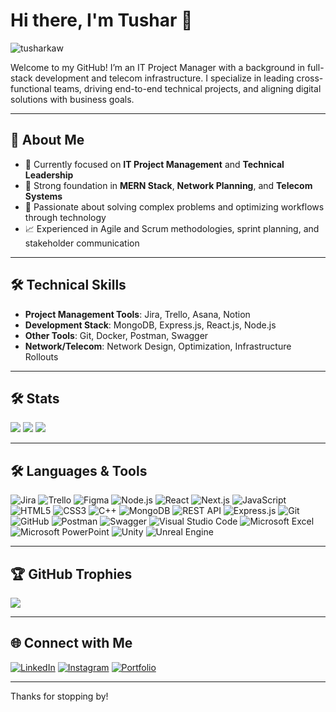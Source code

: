 # Hi there, I'm Tushar 👋
<img src="https://komarev.com/ghpvc/?username=tusharkaw" alt="tusharkaw" />

Welcome to my GitHub! I’m an IT Project Manager with a background in full-stack development and telecom infrastructure. I specialize in leading cross-functional teams, driving end-to-end technical projects, and aligning digital solutions with business goals.

---

## 🚀 About Me

- 💼 Currently focused on **IT Project Management** and **Technical Leadership**
- 🔧 Strong foundation in **MERN Stack**, **Network Planning**, and **Telecom Systems**
- 🧠 Passionate about solving complex problems and optimizing workflows through technology
- 📈 Experienced in Agile and Scrum methodologies, sprint planning, and stakeholder communication

---

## 🛠️ Technical Skills

- **Project Management Tools**: Jira, Trello, Asana, Notion
- **Development Stack**: MongoDB, Express.js, React.js, Node.js
- **Other Tools**: Git, Docker, Postman, Swagger
- **Network/Telecom**: Network Design, Optimization, Infrastructure Rollouts

---

## 🛠️ Stats

![](https://github-readme-stats.vercel.app/api?username=tusharkaw&theme=maroongold&hide_border=false&include_all_commits=false&count_private=true)
![](https://github-readme-stats.vercel.app/api/top-langs/?username=tusharkaw&theme=maroongold&hide_border=false&include_all_commits=false&count_private=true&layout=compact)
![](https://github-readme-streak-stats.herokuapp.com/?user=tusharkaw&theme=maroongold&hide_border=false)

---

## 🛠️ Languages & Tools

![Jira](https://img.shields.io/badge/Jira-0052CC?logo=jira&logoColor=white)
![Trello](https://img.shields.io/badge/Trello-0052CC?logo=trello&logoColor=white)
![Figma](https://img.shields.io/badge/Figma-F24E1E?logo=figma&logoColor=white)
![Node.js](https://img.shields.io/badge/Node.js-339933?logo=nodedotjs&logoColor=white)
![React](https://img.shields.io/badge/React-20232A?logo=react&logoColor=61DAFB)
![Next.js](https://img.shields.io/badge/Next.js-20232A?logo=react&logoColor=61DAFB)
![JavaScript](https://img.shields.io/badge/JavaScript-F7DF1E?logo=javascript&logoColor=black)
![HTML5](https://img.shields.io/badge/HTML5-E34F26?logo=html5&logoColor=white)
![CSS3](https://img.shields.io/badge/CSS3-1572B6?logo=css3&logoColor=white)
![C++](https://img.shields.io/badge/C++-00599C?logo=c%2B%2B&logoColor=white)
![MongoDB](https://img.shields.io/badge/MongoDB-4EA94B?logo=mongodb&logoColor=white)
![REST API](https://img.shields.io/badge/REST%20API-000000?logo=api&logoColor=white)
![Express.js](https://img.shields.io/badge/Express.js-000000?logo=express&logoColor=white)
![Git](https://img.shields.io/badge/Git-F05032?logo=git&logoColor=white)
![GitHub](https://img.shields.io/badge/GitHub-181717?logo=github&logoColor=white)
![Postman](https://img.shields.io/badge/Postman-FF6C37?logo=postman&logoColor=white)
![Swagger](https://img.shields.io/badge/Swagger-85EA2D?logo=swagger&logoColor=black)
![Visual Studio Code](https://img.shields.io/badge/VS%20Code-007ACC?logo=visualstudiocode&logoColor=white)
![Microsoft Excel](https://img.shields.io/badge/Excel-217346?logo=microsoft-excel&logoColor=white)
![Microsoft PowerPoint](https://img.shields.io/badge/PowerPoint-B7472A?logo=microsoft-powerpoint&logoColor=white)
![Unity](https://img.shields.io/badge/Unity-000000?logo=unity&logoColor=white)
![Unreal Engine](https://img.shields.io/badge/Unreal%20Engine-313131?logo=unrealengine&logoColor=white)

---

## 🏆 GitHub Trophies
![](https://github-profile-trophy.vercel.app/?username=tusharkaw&theme=juicyfresh&no-frame=false&no-bg=false&margin-w=4)

---

## 🌐 Connect with Me

[![LinkedIn](https://img.shields.io/badge/LinkedIn-Tushar%20Kaw-0077B5?logo=linkedin&logoColor=white)](https://www.linkedin.com/in/tusharkaw/)
[![Instagram](https://img.shields.io/badge/Instagram-tusharkaw-E4405F?logo=instagram&logoColor=white)](https://www.instagram.com/tusharkaw/)
[![Portfolio](https://img.shields.io/badge/Portfolio-Visit%20Website-242424?logo=firefox-browser&logoColor=white)](https://tusharkaw.netlify.app/)

---

Thanks for stopping by!
